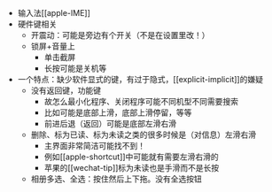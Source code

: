 - 输入法[[apple-IME]]
- 硬件键相关
  - 开震动：可能是旁边有个开关（不是在设置里改！）
  - 锁屏+音量上
    - 单击截屏
    - 长按可能是关机等
- 一个特点：缺少软件显式的键，有过于隐式，[[explicit-implicit]]的嫌疑
  - 没有返回键，功能键
    - 故怎么最小化程序、关闭程序可能不同机型不同需要搜索
    - 比如可能是底部上滑，底部上滑停留，等等
    - 前进后退（返回）可能是底部左滑右滑
  - 删除、标为已读、标为未读之类的很多时候是（对信息）左滑右滑
    - 主界面非常简洁可能找不到！
    - 例如[[apple-shortcut]]中可能就有需要左滑右滑的
    - 苹果的[[wechat-tip]]标为未读也是手滑而不是长按
  - 相册多选、全选：按住然后上下拖。没有全选按钮